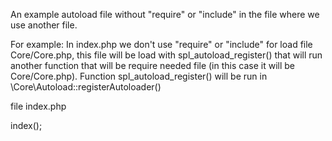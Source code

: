 An example autoload file without "require" or "include" in the file where we use another file.

For example:
In index.php we don't use "require" or "include" for load file Core/Core.php, 
this file will be load with spl_autoload_register() that will run another function 
that will be require needed file (in this case it will be Core/Core.php). 
Function spl_autoload_register()  will be run in \Core\Autoload::registerAutoloader()

file index.php

<?php

require_once('Core/autoloader.php');

\Core\Autoload::registerAutoloader();

$core = new Core\Core(); // autoload for Core\Core() will run here

$core->index();
